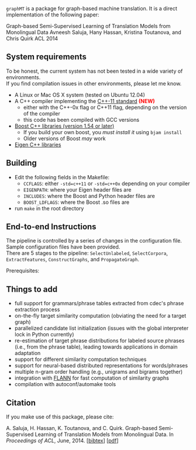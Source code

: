 `graphMT` is a package for graph-based machine translation.  It is a direct implementation of the following paper:

Graph-based Semi-Supervised Learning of Translation Models from Monolingual Data
Avneesh Saluja, Hany Hassan, Kristina Toutanova, and Chris Quirk
ACL 2014

## System requirements

To be honest, the current system has not been tested in a wide variety of environments.  
If you find compilation issues in other environments, please let me know.  

- A Linux or Mac OS X system (tested on Ubuntu 12.04)
- A C++ compiler implementing the [C++-11 standard](http://www.stroustrup.com/C++11FAQ.html) <font color="red"><b>(NEW)</b></font>
    - either with the C++-0x flag or C++11 flag, depending on the version of the compiler
    - this code has been compiled with GCC versions 
- [Boost C++ libraries (version 1.54 or later)](http://www.boost.org/)
  	 - If you build your own boost, you _must install it_ using `bjam install`
	 - Older versions of Boost _may_ work
- [Eigen C++ libraries](http://eigen.tuxfamily.org/)

## Building

- Edit the following fields in the Makefile:
  - `CCFLAGS`: either `-std=c++11` or `-std=c++0x` depending on your compiler
  - `EIGENPATH`: where your Eigen header files are
  - `INCLUDES`: where the Boost and Python header files are
  - `BOOST_LDFLAGS`: where the Boost .so files are
- run `make` in the root directory

## End-to-end Instructions

The pipeline is controlled by a series of changes in the configuration file.  
Sample configuration files have been provided.  
There are 5 stages to the pipeline: `SelectUnlabeled`, `SelectCorpora`, `ExtractFeatures`, `ConstructGraphs`, and `PropagateGraph`. 

Prerequisites: 

## Things to add

- full support for grammars/phrase tables extracted from cdec's phrase extraction process
- on-the-fly target similarity computation (obviating the need for a target graph)
- parallelized candidate list initialization (issues with the global interpreter lock in Python currently)
- re-estimation of target phrase distributions for labeled source phrases (i.e., from the phrase table), leading towards applications in domain adaptation
- support for different similarity computation techniques
- support for neural-based distributed representations for words/phrases
- multiple n-gram order handling (e.g., unigrams and bigrams together)
- integration with [FLANN](http://www.cs.ubc.ca/research/flann/) for fast computation of similarity graphs
- compilation with autoconf/automake tools

## Citation

If you make use of this package, please cite:

A. Saluja, H. Hassan, K. Toutanova, and C. Quirk. Graph-based Semi-Supervised Learning of Translation Models from Monolingual Data. In *Proceedings of ACL*, June, 2014. [[bibtex](http://aclweb.org/anthology/P/P14/P14-1064.bib)] [[pdf](http://aclweb.org/anthology/P/P14/P14-1064.pdf)]


